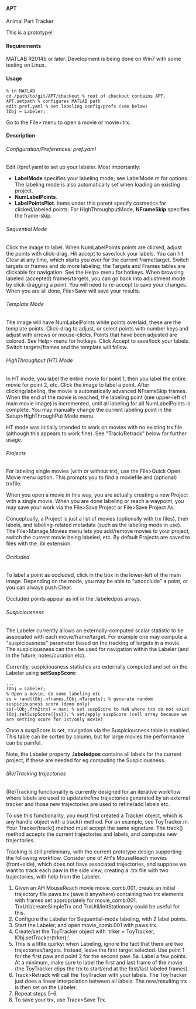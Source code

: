 #### APT
Animal Part Tracker

This is a prototype!

#### Requirements
MATLAB R2014b or later. Development is being done on Win7 with some testing on Linux.

#### Usage
```
% in MATLAB
cd /path/to/git/APT/checkout % root of checkout contains APT.
APT.setpath % configures MATLAB path 
edit pref.yaml % set labeling config/prefs (see below)
lObj = Labeler;
```

Go to the File> menu to open a movie or movie+trx. 

#### Description

###### Configuration/Preferences: pref.yaml
Edit /<APTRoot>/pref.yaml to set up your labeler. Most importantly:

* **LabelMode** specifies your labeling mode; see LabelMode.m for options. The labeling mode is also automatically set when loading an existing project.
* **NumLabelPoints**.
* **LabelPointsPlot**. Items under this parent specify cosmetics for clicked/labeled points. For HighThroughputMode, **NFrameSkip** specifies the frame-skip. 

###### Sequential Mode
Click the image to label. When NumLabelPoints points are clicked, adjust the points with click-drag. Hit accept to save/lock your labels. You can hit Clear at any time, which starts you over for the current frame/target. Switch targets or frames and do more labeling; the Targets and Frames tables are clickable for navigation. See the Help> menu for hotkeys. When browsing labeled (accepted) frames/targets, you can go back into adjustment mode by click-dragging a point. You will need to re-accept to save your changes. When you are all done, File>Save will save your results.

###### Template Mode
The image will have NumLabelPoints white points overlaid; these are the template points. Click-drag to adjust, or select points with number keys and adjust with arrows or mouse-clicks. Points that have been adjusted are colored. See Help> menu for hotkeys. Click Accept to save/lock your labels. Switch targets/frames and the template will follow. 

###### HighThroughput (HT) Mode
In HT mode, you label the entire movie for point 1, then you label the entire movie for point 2, etc. Click the image to label a point. After clicking/labeling, the movie is automatically advanced NFrameSkip frames. When the end of the movie is reached, the labeling point (see upper-left of main movie image) is incremented, until all labeling for all NumLabelPoints is complete. You may manually change the current labeling point in the Setup>HighThroughPut Mode menu.

HT mode was initially intended to work on movies with no existing trx file (although this appears to work fine). See "Track/Retrack" below for further usage.

###### Projects
For labeling single movies (with or without trx), use the File>Quick Open Movie menu option. This prompts you to find a moviefile and (optional) trxfile.

When you open a movie in this way, you are actually creating a new Project with a single movie. When you are done labeling or reach a waypoint, you may save your work via the File>Save Project or File>Save Project As.

Conceptually, a Project is just a list of movies (optionally with trx files), their labels, and labeling-related metadata (such as the labeling mode in use). The File>Manage Movies menu lets you add/remove movies to your project, switch the current movie being labeled, etc. By default Projects are saved to files with the .lbl extension.

###### Occluded
To label a point as occluded, click in the box in the lower-left of the main image. Depending on the mode, you may be able to "unocclude" a point, or you can always push Clear.

Occluded points appear as inf in the .labeledpos arrays.

###### Suspiciousness
The Labeler currently allows an externally-computed scalar statistic to be associated with each movie/frame/target. For example one may compute a "suspiciousness" parameter based on the tracking of targets in a movie. The suspiciousness can then be used for navigation within the Labeler (and in the future, notes/curation etc).

Currently, suspiciousness statistics are externally computed and set on the Labeler using **setSuspScore**:
    
``` 
...
lObj = Labeler;
% Open a movie, do some labeling etc
ss = rand(lObj.nframes,lObj.nTargets); % generate random suspiciousness score (demo only)
ss(~lObj.frm2trx) = nan; % set suspScore to NaN where trx do not exist
lObj.setSuspScore({ss}); % set/apply suspScore (cell array because we are setting score for 1st/only movie) 
```

Once a suspScore is set, navigation via the Suspiciousness table is enabled. This table can be sorted by column, but for large movies the performance can be painful.

Note, the Labeler property **.labeledpos** contains all labels for the current project, if these are needed for eg computing the Suspiciousness. 

###### (Re)Tracking trajectories
(Re)Tracking functionality is currently designed for an iterative workflow where labels are used to update/refine trajectories generated by an external tracker and those new trajectories are used to refine/add labels etc.

To use this functionality, you must first created a Tracker object, which is any handle object with a track() method. For an example, see ToyTracker.m. Your Tracker/track() method must accept the same signature. The track() method accepts the current trajectories and labels, and computes new trajectories.

Tracking is still preliminary, with the current prototype design supporting the following workflow. Consider one of AH's MouseReach movies (front+side), which does not have associated trajectories, and suppose we want to track each paw in the side view, creating a .trx file with two trajectories, with help from the Labeler.

1. Given an AH MouseReach movie movie_comb.001, create an initial trajectory file paws.trx (save it anywhere) containing two trx elements with frames set appropriately for movie_comb.001. TrxUtil/createSimpleTrx and TrxUtil/initStationary could be useful for this.
2. Configure the Labeler for Sequential-mode labeling, with 2 label points.
3. Start the Labeler, and open movie_comb.001 with paws.trx.
4. Create/set the ToyTracker object with 'trker = ToyTracker; lObj.setTracker(trker);'.
5. This is a little quirky: when Labeling, ignore the fact that there are two trajectories/targets. Instead, leave the first target selected. Use point 1 for the first paw and point 2 for the second paw. 
5a. Label a few points. At a minimum, make sure to label the first and last frame of the movie (the ToyTracker clips the trx to start/end at the first/last labeled frames).
6. Track>Retrack will call the ToyTracker with your labels. The ToyTracker just does a linear interpolation between all labels. The new/resulting trx is then set on the Labeler.
7. Repeat steps 5-6.
8. To save your trx, use Track>Save Trx.


